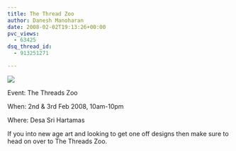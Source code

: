 ```yaml
---
title: The Thread Zoo
author: Danesh Manoharan
date: 2008-02-02T19:13:26+00:00
pvc_views:
  - 63425
dsq_thread_id:
  - 913251271

---
```

[<img src="http://img209.imageshack.us/img209/8629/image003spy7.jpg" border="0" />][1]

Event: The Threads Zoo

When: 2nd & 3rd Feb 2008, 10am-10pm

Where: Desa Sri Hartamas

If you into new age art and looking to get one off designs then make sure to head on over to The Threads Zoo.

 [1]: http://img209.imageshack.us/img209/6057/image003ii0.jpg